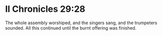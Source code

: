 # II Chronicles 29:28

The whole assembly worshiped, and the singers sang, and the trumpeters sounded. All this continued until the burnt offering was finished.
